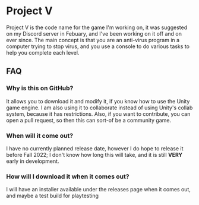 # Project V
Project V is the code name for the game I'm working on, it was suggested on my Discord server in Febuary,
and I've been working on it off and on ever since.
The main concept is that you are an anti-virus program in a computer trying to stop virus,
and you use a console to do various tasks to help you complete each level.

## FAQ
### Why is this on GitHub?
It allows you to download it and modify it, if you know how to use the Unity game engine.
I am also using it to collaborate instead of using Unity's collab system, because it has restrictions.
Also, if you want to contribute, you can open a pull request, so then this can sort-of be a community game.
### When will it come out?
I have no currently planned release date, however I do hope to release it before Fall 2022;
I don't know how long this will take, and it is still **VERY** early in development.
### How will I download it when it comes out?
I will have an installer available under the releases page when it comes out, and maybe a test build for playtesting
